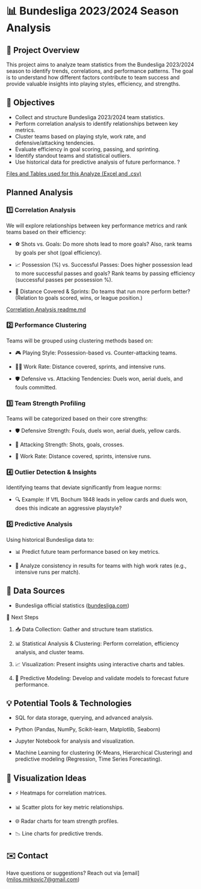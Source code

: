 # 📊 Bundesliga 2023/2024 Season Analysis

## 📝 Project Overview
This project aims to analyze team statistics from the Bundesliga 2023/2024 season to identify trends, correlations, and performance patterns. The goal is to understand how different factors contribute to team success and provide valuable insights into playing styles, efficiency, and strengths.



## 🎯 Objectives
- Collect and structure Bundesliga 2023/2024 team statistics.
- Perform correlation analysis to identify relationships between key metrics.
- Cluster teams based on playing style, work rate, and defensive/attacking tendencies.
- Evaluate efficiency in goal scoring, passing, and sprinting.
- Identify standout teams and statistical outliers.
- Use historical data for predictive analysis of future performance. ? 

[Files and Tables used for this Analyze (Excel and .csv)](https://drive.google.com/drive/folders/1OpOBN63IkiADnRSjakmCm7Vw45wNWlDc)

## Planned Analysis
### 1️⃣ Correlation Analysis
We will explore relationships between key performance metrics and rank teams based on their efficiency:
- ⚽ Shots vs. Goals: Do more shots lead to more goals? Also, rank teams by goals per shot (goal efficiency).

- 📈 Possession (%) vs. Successful Passes: Does higher possession lead to more successful passes and goals? Rank teams by passing efficiency (successful passes per possession %).

- 🏃 Distance Covered & Sprints: Do teams that run more perform better? (Relation to goals scored, wins, or league position.)

[Correlation Analysis readme.md](https://github.com/Milos191405/Bundesliga-2023-2024/blob/master/Readme_1_correlation_analysis.md)

### 2️⃣ Performance Clustering
Teams will be grouped using clustering methods based on:

- 🎮 Playing Style: Possession-based vs. Counter-attacking teams.

- 🏃‍♂️ Work Rate: Distance covered, sprints, and intensive runs.

- 🛡 Defensive vs. Attacking Tendencies: Duels won, aerial duels, and fouls committed.

###  3️⃣ Team Strength Profiling

Teams will be categorized based on their core strengths:

- 🛡 Defensive Strength: Fouls, duels won, aerial duels, yellow cards.

- 🎯 Attacking Strength: Shots, goals, crosses.

- 🏃 Work Rate: Distance covered, sprints, intensive runs.

### 4️⃣ Outlier Detection & Insights

Identifying teams that deviate significantly from league norms:

- 🔍 Example: If VfL Bochum 1848 leads in yellow cards and duels won, does this indicate an aggressive playstyle?

### 5️⃣ Predictive Analysis

Using historical Bundesliga data to:

- 📊 Predict future team performance based on key metrics.

- 🔄 Analyze consistency in results for teams with high work rates (e.g., intensive runs per match).



## 🔗 Data Sources
- Bundesliga official statistics ([bundesliga.com](https://www.bundesliga.com/en/bundesliga/stats))



🚀 Next Steps

1. 📥 Data Collection: Gather and structure team statistics.

2. 📊 Statistical Analysis & Clustering: Perform correlation, efficiency analysis, and cluster teams.

3. 📈 Visualization: Present insights using interactive charts and tables.

4. 🤖 Predictive Modeling: Develop and validate models to forecast future performance.

## 💡 Potential Tools & Technologies

- SQL for data storage, querying, and advanced analysis.

- Python (Pandas, NumPy, Scikit-learn, Matplotlib, Seaborn)

- Jupyter Notebook for analysis and visualization.

- Machine Learning for clustering (K-Means, Hierarchical Clustering) and predictive modeling (Regression, Time Series Forecasting).

## 🎨 Visualization Ideas

- ⚡ Heatmaps for correlation matrices.

- 📊 Scatter plots for key metric relationships.

- 🌐 Radar charts for team strength profiles.

- 📉 Line charts for predictive trends.

## ✉️ Contact

Have questions or suggestions? Reach out via  [email] (milos.mirkovic7@gmail.com)
